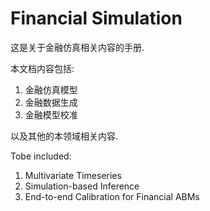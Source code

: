 # Financial Simulation

这是关于金融仿真相关内容的手册.

本文档内容包括:

1. 金融仿真模型
2. 金融数据生成
3. 金融模型校准

以及其他的本领域相关内容.

Tobe included:
1. Multivariate Timeseries
2. Simulation-based Inference
3. End-to-end Calibration for Financial ABMs